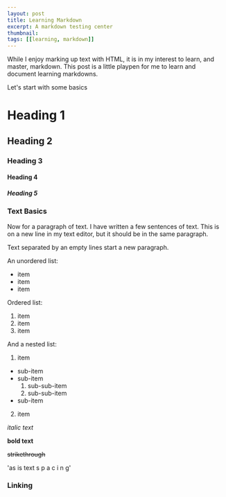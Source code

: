 ```yaml
---
layout: post
title: Learning Markdown 
excerpt: A markdown testing center 
thumbnail: 
tags: [[learning, markdown]]
---
```


While I enjoy marking up text with HTML, it is in my interest to learn, and master, markdown. This post is a little playpen for me to learn and document learning markdowns. 

Let's start with some basics 

# Heading 1 

## Heading 2 

### Heading 3

#### Heading 4

##### Heading 5

### Text Basics

Now for a paragraph of text. I have written a few sentences of text. 
This is on a new line in my text editor, but it should be in the same paragraph. 

Text separated by an empty lines start a new paragraph. 

An unordered list:

* item 
* item 
* item 

Ordered list:
 
1. item 
2. item 
3. item 

And a nested list: 

1. item 
  * sub-item 
  * sub-item 
    1. sub-sub-item 
    2. sub-sub-item 
  * sub-item 
2. item 


*italic text*

**bold text**

~~strikethrough~~ 

'as is text s p  a   c   i  n g'

### Linking